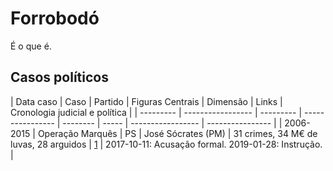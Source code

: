 # Forrobodó
É o que é.

## Casos políticos

| Data caso | Caso              | Partido   | Figuras Centrais | Dimensão | Links | Cronologia judicial e política  |
| --------- | ----------------- | --------- | ---------------- | -------- | ----- | ----------------- | ---------------- |
| 2006-2015 | Operação Marquês  | PS        | José Sócrates (PM) | 31 crimes, 34 M€ de luvas, 28 arguidos | [1](https://pt.wikipedia.org/wiki/Operação_Marquês) | 2017-10-11: Acusação formal. 2019-01-28: Instrução. |
